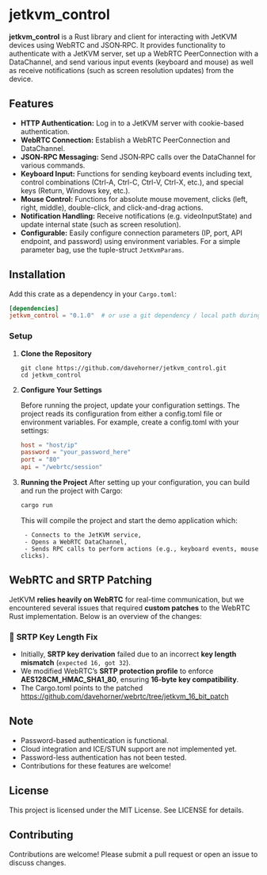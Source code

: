 # jetkvm_control

**jetkvm_control** is a Rust library and client for interacting with JetKVM devices using WebRTC and JSON‑RPC. It provides functionality to authenticate with a JetKVM server, set up a WebRTC PeerConnection with a DataChannel, and send various input events (keyboard and mouse) as well as receive notifications (such as screen resolution updates) from the device.

## Features

- **HTTP Authentication:** Log in to a JetKVM server with cookie-based authentication.
- **WebRTC Connection:** Establish a WebRTC PeerConnection and DataChannel.
- **JSON‑RPC Messaging:** Send JSON‑RPC calls over the DataChannel for various commands.
- **Keyboard Input:** Functions for sending keyboard events including text, control combinations (Ctrl-A, Ctrl-C, Ctrl-V, Ctrl-X, etc.), and special keys (Return, Windows key, etc.).
- **Mouse Control:** Functions for absolute mouse movement, clicks (left, right, middle), double-click, and click-and-drag actions.
- **Notification Handling:** Receive notifications (e.g. videoInputState) and update internal state (such as screen resolution).
- **Configurable:** Easily configure connection parameters (IP, port, API endpoint, and password) using environment variables. For a simple parameter bag, use the tuple-struct `JetKvmParams`.

## Installation

Add this crate as a dependency in your `Cargo.toml`:

```toml
[dependencies]
jetkvm_control = "0.1.0"  # or use a git dependency / local path during development
```

### Setup

1. **Clone the Repository**
   ```
   git clone https://github.com/davehorner/jetkvm_control.git
   cd jetkvm_control
    ```
2. **Configure Your Settings**

    Before running the project, update your configuration settings. The project reads its configuration from either a config.toml file or environment variables. For example, create a config.toml with your settings:
      ```toml
      host = "host/ip"
      password = "your_password_here"
      port = "80"
      api = "/webrtc/session"
      ```
3. **Running the Project**
    After setting up your configuration, you can build and run the project with Cargo:
     ```bash
     cargo run
     ```

    This will compile the project and start the demo application which:
  
        - Connects to the JetKVM service,
        - Opens a WebRTC DataChannel,
        - Sends RPC calls to perform actions (e.g., keyboard events, mouse clicks).

## WebRTC and SRTP Patching

JetKVM **relies heavily on WebRTC** for real-time communication, but we encountered several issues that required **custom patches** to the WebRTC Rust implementation. Below is an overview of the changes:

### 🔑 **SRTP Key Length Fix**
- Initially, **SRTP key derivation** failed due to an incorrect **key length mismatch** (`expected 16, got 32`).
- We modified WebRTC’s **SRTP protection profile** to enforce **AES128CM_HMAC_SHA1_80**, ensuring **16-byte key compatibility**.
- The Cargo.toml points to the patched https://github.com/davehorner/webrtc/tree/jetkvm_16_bit_patch

## Note
  - Password-based authentication is functional.
  - Cloud integration and ICE/STUN support are not implemented yet.
  - Password-less authentication has not been tested.
  - Contributions for these features are welcome!

## License
This project is licensed under the MIT License. See LICENSE for details.

## Contributing
Contributions are welcome! Please submit a pull request or open an issue to discuss changes.
